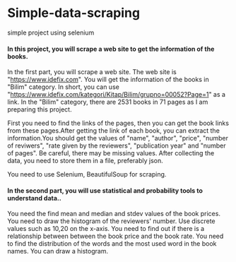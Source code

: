 # Simple-data-scraping
simple project using selenium 

#### In this project, you will scrape a web site to get the information of the books.

In the first part, you will scrape a web site.
The web site is "https://www.idefix.com". You will get the information of the books in "Bilim" category. In short, you can use "https://www.idefix.com/kategori/Kitap/Bilim/grupno=00052?Page=1" as a link. In the "Bilim" category, there are 2531 books in 71 pages as I am preparing this project.

First you need to find the links of the pages, then you can get the book links from these pages.After getting the link of each book, you can extract the information.You should get the values of "name", "author", "price", "number of reviwers", "rate given by the reviewers", "publication year" and "number of pages". Be careful, there may be missing values. After collecting the data, you need to store them in a file, preferably json.

You need to use Selenium, BeautifulSoup for scraping.

#### In the second part, you will use statistical and probability tools to understand data..

You need the find mean and median and stdev values of the book prices. You need to draw the histogram of the reviewers' number. Use discrete values such as 10,20 on the x-axis. You need to find out if there is a relationship between between the book price and the book rate. You need to find the distribution of the words and the most used word in the book names. You can draw a histogram.

